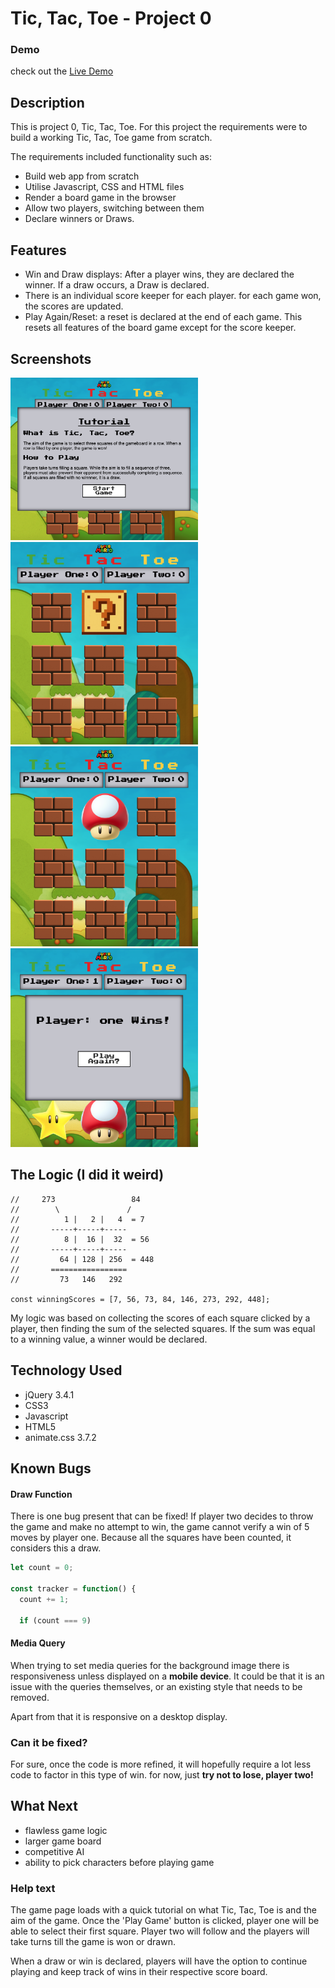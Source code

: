 # Tic, Tac, Toe - Project 0

### Demo
check out the [Live Demo](https://phunky-phresh.github.io/project0-TicTacToe/)

## Description
This is project 0, Tic, Tac, Toe. For this project the requirements were to build a working Tic, Tac, Toe game from scratch.

The requirements included functionality such as:
- Build web app from scratch
- Utilise Javascript, CSS and HTML files
- Render a board game in the browser
- Allow two players, switching between them
- Declare winners or Draws.

## Features
 - Win and Draw displays: After a player wins, they are declared the winner. If a draw occurs, a Draw is declared.
 - There is an individual score keeper for each player. for each game won, the scores are updated.
 - Play Again/Reset: a reset is declared at the end of each game. This resets all features of the board game except for the score keeper.

## Screenshots

<img src="https://raw.githubusercontent.com/phunky-phresh/project0-TicTacToe/master/images/screen1.png" width="300">

<img src="https://raw.githubusercontent.com/phunky-phresh/project0-TicTacToe/master/images/screen2.png" width="300">

<img src="https://raw.githubusercontent.com/phunky-phresh/project0-TicTacToe/master/images/screen3.png" width="300">

<img src="https://raw.githubusercontent.com/phunky-phresh/project0-TicTacToe/master/images/screen4.png" width="300">

## The Logic (I did it weird)

```
//     273                 84
//        \               /
//          1 |   2 |   4  = 7
//       -----+-----+-----
//          8 |  16 |  32  = 56
//       -----+-----+-----
//         64 | 128 | 256  = 448
//       =================
//         73   146   292

const winningScores = [7, 56, 73, 84, 146, 273, 292, 448];
```
My logic was based on collecting the scores of each square clicked by a player, then finding the sum of the selected squares.
If the sum was equal to a winning value, a winner would be declared.

## Technology Used
- jQuery 3.4.1
- CSS3
- Javascript
- HTML5
- animate.css 3.7.2

## Known Bugs
#### Draw Function
There is one bug present that can be fixed! If player two decides to throw the game and make no attempt to win, the game cannot verify a win of 5 moves by player one. Because all the squares have been counted, it considers this a draw.

```js
let count = 0;

const tracker = function() {
  count += 1;

  if (count === 9)
```
#### Media Query

When trying to set media queries for the background image there is responsiveness unless displayed on a **mobile device**. It could be that it is an issue with the queries themselves, or an existing style that needs to be removed.

Apart from that it is responsive on a desktop display.

### Can it be fixed?
For sure, once the code is more refined, it will hopefully require a lot less code to factor in this type of win. for now, just **try not to lose, player two!**

## What Next
- flawless game logic
- larger game board
- competitive AI
- ability to pick characters before playing game

### Help text
The game page loads with a quick tutorial on what Tic, Tac, Toe is and the aim of the game. Once the 'Play Game' button is clicked, player one will be able to select their first square. Player two will follow and the players will take turns till the game is won or drawn.

When a draw or win is declared, players will have the option to continue playing and keep track of wins in their respective score board.
